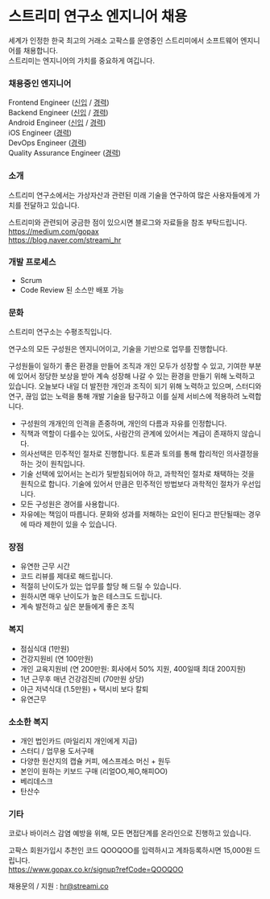 # 스트리미 연구소 엔지니어 채용 
세계가 인정한 한국 최고의 거래소 고팍스를 운영중인 스트리미에서 소프트웨어 엔지니어를 채용합니다.  
스트리미는 엔지니어의 가치를 중요하게 여깁니다.  

### 채용중인 엔지니어
Frontend Engineer ([신입](Frontend_Engineer.md) / [경력](Frontend_Engineer_Senior.md))  
Backend Engineer ([신입](Backend_Engineer.md) / [경력](Backend_Engineer_Senior.md))  
Android Engineer ([신입](Android_Engineer.md) / [경력](Android_Engineer_Senior.md))  
iOS Engineer ([경력](iOS_Engineer.md))  
DevOps Engineer ([경력](DevOps_Engineer.md))  
Quality Assurance Engineer ([경력](Quality_Assurance_Engineer.md))  

### 소개
스트리미 연구소에서는 가상자산과 관련된 미래 기술을 연구하여 많은 사용자들에게 가치를 전달하고 있습니다.   
  
스트리미와 관련되어 궁금한 점이 있으시면 블로그와 자료들을 참조 부탁드립니다.   
https://medium.com/gopax  
https://blog.naver.com/streami_hr  

### 개발 프로세스
- Scrum
- Code Review 된 소스만 배포 가능 

### 문화
스트리미 연구소는 수평조직입니다.  

연구소의 모든 구성원은 엔지니어이고, 기술을 기반으로 업무를 진행합니다.

구성원들이 일하기 좋은 환경을 만들어 조직과 개인 모두가 성장할 수 있고, 기여한 부분에 있어서 정당한 보상을 받아 계속 성장해 나갈 수 있는 환경을 만들기 위해 노력하고 있습니다. 
오늘보다 내일 더 발전한 개인과 조직이 되기 위해 노력하고 있으며, 스터디와 연구, 끊임 없는 노력을 통해 개발 기술을 탐구하고 이를 실제 서비스에 적용하려 노력합니다. 

- 구성원의 개개인의 인격을 존중하며, 개인의 다름과 자유를 인정합니다. 
- 직책과 역할이 다를수는 있어도, 사람간의 관계에 있어서는 계급이 존재하지 않습니다. 
- 의사선택은 민주적인 절차로 진행합니다. 토론과 토의를 통해 합리적인 의사결정을 하는 것이 원칙입니다. 
- 기술 선택에 있어서는 논리가 뒷받침되어야 하고, 과학적인 절차로 채택하는 것을 원칙으로 합니다. 
  기술에 있어서 만큼은 민주적인 방법보다 과학적인 절차가 우선입니다.  
- 모든 구성원은 경어를 사용합니다.
- 자유에는 책임이 따릅니다. 문화와 성과를 저해하는 요인이 된다고 판단될때는 경우에 따라 제한이 있을 수 있습니다. 
 
### 장점
- 유연한 근무 시간 
- 코드 리뷰를 제대로 해드립니다. 
- 적절히 난이도가 있는 업무를 할당 해 드릴 수 있습니다. 
- 원하시면 매우 난이도가 높은 테스크도 드립니다. 
- 계속 발전하고 싶은 분들에게 좋은 조직 
  
### 복지
- 점심식대 (1만원)
- 건강지원비 (연 100만원)
- 개인 교육지원비 (연 200만원: 회사에서 50% 지원, 400일때 최대 200지원)
- 1년 근무후 매년 건강검진비 (70만원 상당)
- 야근 저녁식대 (1.5만원) + 택시비 보다 칼퇴
- 유연근무

### 소소한 복지
- 개인 법인카드 (마일리지 개인에게 지급)
- 스터디 / 업무용 도서구매
- 다양한 원산지의 캡슐 커피, 에스프레소 머신 + 원두
- 본인이 원하는 키보드 구매 (리얼OO,체O,해피OO)
- 베리데스크
- 탄산수

### 기타
코로나 바이러스 감염 예방을 위해, 모든 면접단계를 온라인으로 진행하고 있습니다.   
  
고팍스 회원가입시 추천인 코드 QOOQOO를 입력하시고 계좌등록하시면 15,000원 드립니다.  
https://www.gopax.co.kr/signup?refCode=QOOQOO  
  
채용문의 / 지원 : <hr@streami.co>
